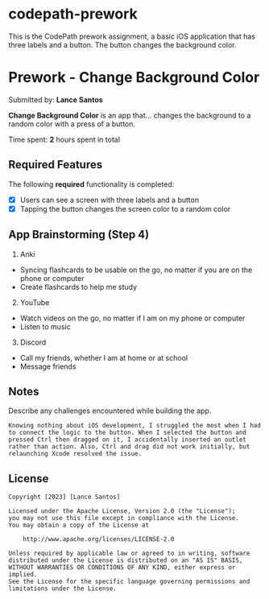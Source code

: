 # codepath-prework
This is the CodePath prework assignment, a basic iOS application that has three labels and a button. The button changes the background color.

<div>
    <a href="https://www.loom.com/share/9021260e0e444fbcb4b842c58d12f13c">
    </a>
</div>

# Prework - Change Background Color 

Submitted by: **Lance Santos**

**Change Background Color** is an app that... changes the background to a random color with a press of a button. 

Time spent: **2** hours spent in total

## Required Features

The following **required** functionality is completed:

- [X] Users can see a screen with three labels and a button
- [X] Tapping the button changes the screen color to a random color

## App Brainstorming (Step 4)

1. Anki
- Syncing flashcards to be usable on the go, no matter if you are on the phone or computer
- Create flashcards to help me study

2. YouTube
- Watch videos on the go, no matter if I am on my phone or computer
- Listen to music 

3. Discord
- Call my friends, whether I am at home or at school
- Message friends

## Notes

Describe any challenges encountered while building the app. 

    Knowing nothing about iOS development, I struggled the most when I had to connect the logic to the button. When I selected the button and pressed Ctrl then dragged on it, I accidentally inserted an outlet rather than action. Also, Ctrl and drag did not work initially, but relaunching Xcode resolved the issue. 

## License

    Copyright [2023] [Lance Santos]

    Licensed under the Apache License, Version 2.0 (the "License");
    you may not use this file except in compliance with the License.
    You may obtain a copy of the License at

        http://www.apache.org/licenses/LICENSE-2.0

    Unless required by applicable law or agreed to in writing, software
    distributed under the License is distributed on an "AS IS" BASIS,
    WITHOUT WARRANTIES OR CONDITIONS OF ANY KIND, either express or implied.
    See the License for the specific language governing permissions and
    limitations under the License.
